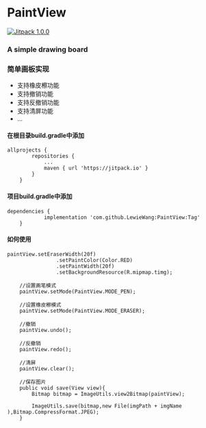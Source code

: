 # PaintView 

[![Jitpack 1.0.0](https://jitpack.io/v/LewieWang/PaintView.svg)](https://jitpack.io/#LewieWang/PaintView)

### A simple drawing board
### 简单画板实现

- 支持橡皮檫功能
- 支持撤销功能
- 支持反撤销功能
- 支持清屏功能
- ...

#### 在根目录build.gradle中添加

```
allprojects {
		repositories {
			...
			maven { url 'https://jitpack.io' }
		}
	}
```
#### 项目build.gradle中添加

```
dependencies {
	        implementation 'com.github.LewieWang:PaintView:Tag'
	}
```

#### 如何使用
```
paintView.setEraserWidth(20f)
                .setPaintColor(Color.RED)
                .setPaintWidth(20f)
                .setBackgroundResource(R.mipmap.timg);
```

```
    //设置画笔模式
    paintView.setMode(PaintView.MODE_PEN);
   
    //设置橡皮檫模式
    paintView.setMode(PaintView.MODE_ERASER);
    
    //撤销
    paintView.undo();
    
    //反撤销
    paintView.redo();

    //清屏
    paintView.clear();
    
    //保存图片
    public void save(View view){
        Bitmap bitmap = ImageUtils.view2Bitmap(paintView);

        ImageUtils.save(bitmap,new File(imgPath + imgName ),Bitmap.CompressFormat.JPEG);
    }
```


